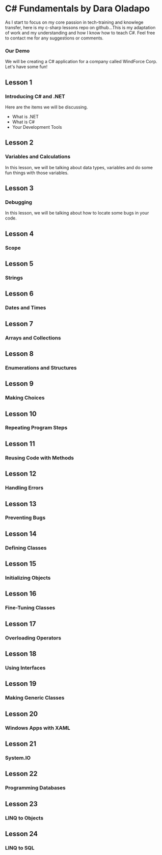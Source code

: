# C# Fundamentals by Dara Oladapo
As I start to focus on my core passion in tech-training and knowlege transfer, here is my c-sharp lessons repo on github...This is my adaptation of work and my understanding and how I know how to teach C#. Feel free to contact me for any suggestions or comments.

### Our Demo
We will be creating a C# application for a company called WindForce Corp.
Let's have some fun!
## Lesson 1
### Introducing C# and .NET

Here are the items we will be discussing.
- What is .NET
- What is C#
- Your Development Tools

## Lesson 2
### Variables and Calculations
In this lesson, we will be talking about data types, variables and do some fun things with those variables.

## Lesson 3
### Debugging
In this lesson, we will be talking about how to locate some bugs in your code.

## Lesson 4
### Scope

## Lesson 5
### Strings

## Lesson 6
### Dates and Times

## Lesson 7
### Arrays and Collections

## Lesson 8
### Enumerations and Structures

## Lesson 9
### Making Choices

## Lesson 10
### Repeating Program Steps

## Lesson 11
### Reusing Code with Methods

## Lesson 12
### Handling Errors

## Lesson 13
### Preventing Bugs

## Lesson 14
### Defining Classes

## Lesson 15
### Initializing Objects

## Lesson 16
### Fine-Tuning Classes

## Lesson 17
### Overloading Operators

## Lesson 18
### Using Interfaces

## Lesson 19
### Making Generic Classes

## Lesson 20
### Windows Apps with XAML

## Lesson 21
### System<span></span>.IO

## Lesson 22
### Programming Databases

## Lesson 23
### LINQ to Objects

## Lesson 24
### LINQ to SQL

